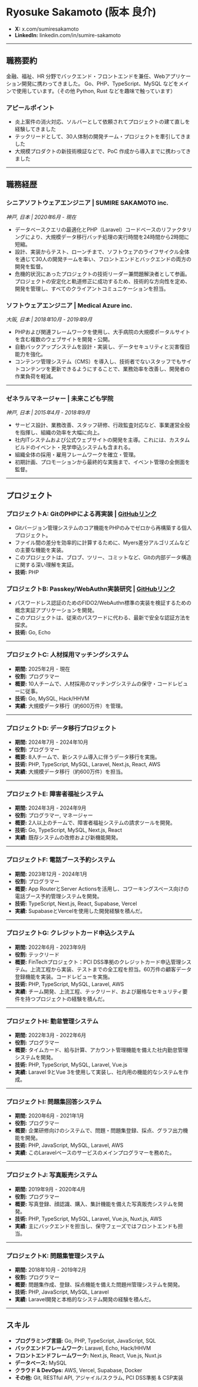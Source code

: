 # Ryosuke Sakamoto (阪本 良介)

*   **X:** x.com/sumiresakamoto
*   **LinkedIn:** linkedin.com/in/sumire-sakamoto

---

## 職務要約

金融、福祉、HR 分野でバックエンド・フロントエンドを兼任、Webアプリケーション開発に携わってきました。
Go、PHP、TypeScript、MySQL などをメインで使用しています。（その他 Python, Rust などを趣味で触っています）

### アピールポイント
- 炎上案件の消火対応、ソルバーとして依頼されてプロジェクトの建て直しを経験してきました
- テックリードとして、30人体制の開発チーム・プロジェクトを牽引してきました
- 大規模プロダクトの新技術検証などで、PoC 作成から導入までに携わってきました

---

## 職務経歴

### **シニアソフトウェアエンジニア** | SUMIRE SAKAMOTO inc.
*神戸, 日本 | 2020年6月 - 現在*

*   データベースクエリの最適化とPHP（Laravel）コードベースのリファクタリングにより、大規模データ移行バッチ処理の実行時間を24時間から2時間に短縮。
*   設計、実装からテスト、ローンチまで、ソフトウェアのライフサイクル全体を通じて30人の開発チームを率い、フロントエンドとバックエンドの両方の開発を監督。
*   危機的状況にあったプロジェクトの技術リーダー兼問題解決者として参画。プロジェクトの安定化と軌道修正に成功するため、技術的な方向性を定め、開発を管理し、すべてのクライアントコミュニケーションを担当。


### **ソフトウェアエンジニア** | Medical Azure inc.
*大阪, 日本 | 2018年10月 - 2019年9月*

*   PHPおよび関連フレームワークを使用し、大手病院の大規模ポータルサイトを含む複数のウェブサイトを開発・公開。
*   自動バックアップシステムを設計・実装し、データセキュリティと災害復旧能力を強化。
*   コンテンツ管理システム（CMS）を導入し、技術者でないスタッフでもサイトコンテンツを更新できるようにすることで、業務効率を改善し、開発者の作業負荷を軽減。

---

### **ゼネラルマネージャー** | 未来こども学院
*神戸, 日本 | 2015年4月 - 2018年9月*

*   サービス設計、業務改善、スタッフ研修、行政監査対応など、事業運営全般を指揮し、組織の効率を大幅に向上。
*   社内ITシステムおよび公式ウェブサイトの開発を主導。これには、カスタムビルドのイベント・見学申込システムも含まれる。
*   組織全体の採用・雇用フレームワークを確立・管理。
*   初期計画、プロモーションから最終的な実施まで、イベント管理の全側面を監督。


---

## プロジェクト

### **プロジェクトA: GitのPHPによる再実装** | [GitHubリンク](https://github.com/sumiredc/phpgit)

*   Gitバージョン管理システムのコア機能をPHPのみでゼロから再構築する個人プロジェクト。
*   ファイル間の差分を効率的に計算するために、Myers差分アルゴリズムなどの主要な機能を実装。
*   このプロジェクトは、ブロブ、ツリー、コミットなど、Gitの内部データ構造に関する深い理解を実証。
*   **技術:** PHP

### **プロジェクトB: Passkey/WebAuthn実装研究** | [GitHubリンク](https://github.com/sumiredc/webauthn)

*   パスワードレス認証のためのFIDO2/WebAuthn標準の実装を検証するための概念実証アプリケーションを開発。
*   このプロジェクトは、従来のパスワードに代わる、最新で安全な認証方法を探求。
*   **技術:** Go, Echo

---

### **プロジェクトC: 人材採用マッチングシステム**
*   **期間:** 2025年2月 - 現在
*   **役割:** プログラマー
*   **概要:** 10人チームで、人材採用のマッチングシステムの保守・コードレビューに従事。
*   **技術:** Go, MySQL, Hack/HHVM
*   **実績:** 大規模データ移行（約600万件）を管理。

---

### **プロジェクトD: データ移行プロジェクト**
*   **期間:** 2024年7月 - 2024年10月
*   **役割:** プログラマー
*   **概要:** 8人チームで、新システム導入に伴うデータ移行を実施。
*   **技術:** PHP, TypeScript, MySQL, Laravel, Next.js, React, AWS
*   **実績:** 大規模データ移行（約600万件）を担当。

---

### **プロジェクトE: 障害者福祉システム**
*   **期間:** 2024年3月 - 2024年9月
*   **役割:** プログラマー, マネージャー
*   **概要:** 2人以上のチームで、障害者福祉システムの請求ツールを開発。
*   **技術:** Go, TypeScript, MySQL, Next.js, React
*   **実績:** 既存システムの改修および新機能開発。

---

### **プロジェクトF: 電話ブース予約システム**
*   **期間:** 2023年12月 - 2024年1月
*   **役割:** プログラマー
*   **概要:** App RouterとServer Actionsを活用し、コワーキングスペース向けの電話ブース予約管理システムを開発。
*   **技術:** TypeScript, Next.js, React, Supabase, Vercel
*   **実績:** SupabaseとVercelを使用した開発経験を積んだ。

---

### **プロジェクトG: クレジットカード申込システム**
*   **期間:** 2022年6月 - 2023年9月
*   **役割:** テックリード
*   **概要:** FinTechプロジェクト：PCI DSS準拠のクレジットカード申込管理システム。上流工程から実装、テストまでの全工程を担当。60万件の顧客データ登録機能を実装。コードレビューを実施。
*   **技術:** PHP, TypeScript, MySQL, Laravel, AWS
*   **実績:** チーム開発、上流工程、テックリード、および厳格なセキュリティ要件を持つプロジェクトの経験を積んだ。

---

### **プロジェクトH: 勤怠管理システム**
*   **期間:** 2022年3月 - 2022年6月
*   **役割:** プログラマー
*   **概要:** タイムカード、給与計算、アカウント管理機能を備えた社内勤怠管理システムを開発。
*   **技術:** PHP, TypeScript, MySQL, Laravel, Vue.js
*   **実績:** Laravel 9とVue 3を使用して実装し、社内用の機能的なシステムを作成。

---

### **プロジェクトI: 問題集回答システム**
*   **期間:** 2020年6月 - 2021年1月
*   **役割:** プログラマー
*   **概要:** 企業研修向けのシステムで、問題・問題集登録、採点、グラフ出力機能を開発。
*   **技術:** PHP, JavaScript, MySQL, Laravel, AWS
*   **実績:** このLaravelベースのサービスのメインプログラマーを務めた。

---

### **プロジェクトJ: 写真販売システム**
*   **期間:** 2019年9月 - 2020年4月
*   **役割:** プログラマー
*   **概要:** 写真登録、顔認識、購入、集計機能を備えた写真販売システムを開発。
*   **技術:** PHP, TypeScript, MySQL, Laravel, Vue.js, Nuxt.js, AWS
*   **実績:** 主にバックエンドを担当し、保守フェーズではフロントエンドも担当。

---

### **プロジェクトK: 問題集管理システム**
*   **期間:** 2018年10月 - 2019年2月
*   **役割:** プログラマー
*   **概要:** 問題集作成、登録、採点機能を備えた問題州管理システムを開発。
*   **技術:** PHP, JavaScript, MySQL, Laravel
*   **実績:** Laravel開発と本格的なシステム開発の経験を積んだ。


---

## スキル

*   **プログラミング言語:** Go, PHP, TypeScript, JavaScript, SQL
*   **バックエンドフレームワーク:** Laravel, Echo, Hack/HHVM
*   **フロントエンドフレームワーク:** Next.js, React, Vue.js, Nuxt.js
*   **データベース:** MySQL
*   **クラウド & DevOps:** AWS, Vercel, Supabase, Docker
*   **その他:** Git, RESTful API, アジャイル/スクラム, PCI DSS準拠 & CSP実装
